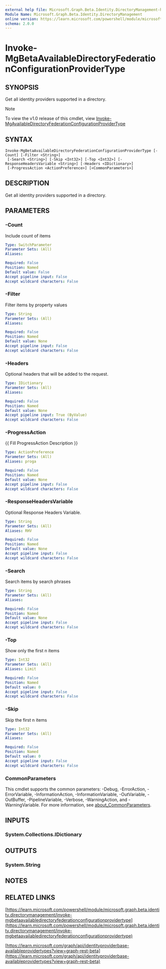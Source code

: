 ```yaml
---
external help file: Microsoft.Graph.Beta.Identity.DirectoryManagement-help.xml
Module Name: Microsoft.Graph.Beta.Identity.DirectoryManagement
online version: https://learn.microsoft.com/powershell/module/microsoft.graph.beta.identity.directorymanagement/invoke-mgbetaavailabledirectoryfederationconfigurationprovidertype
schema: 2.0.0
---
```


# Invoke-MgBetaAvailableDirectoryFederationConfigurationProviderType

## SYNOPSIS
Get all identity providers supported in a directory.

> [!NOTE]
> To view the v1.0 release of this cmdlet, view [Invoke-MgAvailableDirectoryFederationConfigurationProviderType](/powershell/module/Microsoft.Graph.Identity.DirectoryManagement/Invoke-MgAvailableDirectoryFederationConfigurationProviderType?view=graph-powershell-1.0)

## SYNTAX

```
Invoke-MgBetaAvailableDirectoryFederationConfigurationProviderType [-Count] [-Filter <String>]
 [-Search <String>] [-Skip <Int32>] [-Top <Int32>] [-ResponseHeadersVariable <String>] [-Headers <IDictionary>]
 [-ProgressAction <ActionPreference>] [<CommonParameters>]
```

## DESCRIPTION
Get all identity providers supported in a directory.

## PARAMETERS

### -Count
Include count of items

```yaml
Type: SwitchParameter
Parameter Sets: (All)
Aliases:

Required: False
Position: Named
Default value: False
Accept pipeline input: False
Accept wildcard characters: False
```

### -Filter
Filter items by property values

```yaml
Type: String
Parameter Sets: (All)
Aliases:

Required: False
Position: Named
Default value: None
Accept pipeline input: False
Accept wildcard characters: False
```

### -Headers
Optional headers that will be added to the request.

```yaml
Type: IDictionary
Parameter Sets: (All)
Aliases:

Required: False
Position: Named
Default value: None
Accept pipeline input: True (ByValue)
Accept wildcard characters: False
```

### -ProgressAction
{{ Fill ProgressAction Description }}

```yaml
Type: ActionPreference
Parameter Sets: (All)
Aliases: proga

Required: False
Position: Named
Default value: None
Accept pipeline input: False
Accept wildcard characters: False
```

### -ResponseHeadersVariable
Optional Response Headers Variable.

```yaml
Type: String
Parameter Sets: (All)
Aliases: RHV

Required: False
Position: Named
Default value: None
Accept pipeline input: False
Accept wildcard characters: False
```

### -Search
Search items by search phrases

```yaml
Type: String
Parameter Sets: (All)
Aliases:

Required: False
Position: Named
Default value: None
Accept pipeline input: False
Accept wildcard characters: False
```

### -Top
Show only the first n items

```yaml
Type: Int32
Parameter Sets: (All)
Aliases: Limit

Required: False
Position: Named
Default value: 0
Accept pipeline input: False
Accept wildcard characters: False
```

### -Skip
Skip the first n items

```yaml
Type: Int32
Parameter Sets: (All)
Aliases:

Required: False
Position: Named
Default value: 0
Accept pipeline input: False
Accept wildcard characters: False
```

### CommonParameters
This cmdlet supports the common parameters: -Debug, -ErrorAction, -ErrorVariable, -InformationAction, -InformationVariable, -OutVariable, -OutBuffer, -PipelineVariable, -Verbose, -WarningAction, and -WarningVariable. For more information, see [about_CommonParameters](http://go.microsoft.com/fwlink/?LinkID=113216).

## INPUTS

### System.Collections.IDictionary
## OUTPUTS

### System.String
## NOTES

## RELATED LINKS

[https://learn.microsoft.com/powershell/module/microsoft.graph.beta.identity.directorymanagement/invoke-mgbetaavailabledirectoryfederationconfigurationprovidertype](https://learn.microsoft.com/powershell/module/microsoft.graph.beta.identity.directorymanagement/invoke-mgbetaavailabledirectoryfederationconfigurationprovidertype)

[https://learn.microsoft.com/graph/api/identityproviderbase-availableprovidertypes?view=graph-rest-beta](https://learn.microsoft.com/graph/api/identityproviderbase-availableprovidertypes?view=graph-rest-beta)




































